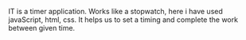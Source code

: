 IT is a timer application.
Works like a stopwatch, here i have used javaScript, html, css.
It helps us to set a timing and complete the work between given time.
